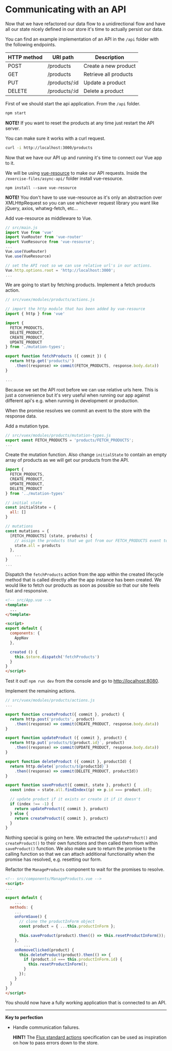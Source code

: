 # Communicating with an API

Now that we have refactored our data flow to a unidirectional flow and have all our state nicely defined in our store it's time to actually persist our data.

You can find an example implementation of an API in the `/api` folder with the following endpoints.

| HTTP method | URI path      | Description           |
|-------------|---------------|-----------------------|
| POST        | /products     | Create a new product  |
| GET         | /products     | Retrieve all products |
| PUT         | /products/:id | Update a product      |
| DELETE      | /products/:id | Delete a product      |


First of we should start the api application. From the `/api` folder.

```bash
npm start
```

**NOTE!** If you want to reset the products at any time just restart the API server.

You can make sure it works with a curl request.
```bash
curl -i http://localhost:3000/products
```

Now that we have our API up and running it's time to connect our Vue app to it.

We will be using [vue-resource](https://github.com/vuejs/vue-resource) to make our API requests. Inside the `/exercise-files/async-api/` folder install vue-resource.
```
npm install --save vue-resource
```

**NOTE!**
You don't have to use vue-resource as it's only an abstraction over XMLHttpRequest so you can use whichever request library you want like jQuery, axios, whatwg-fetch, etc...

Add vue-resource as middleware to Vue.
```javascript
// src/main.js
import Vue from 'vue'
import VueRouter from 'vue-router'
import VueResource from 'vue-resource';
...
Vue.use(VueRouter)
Vue.use(VueResource)

// set the API root so we can use relative url's in our actions.
Vue.http.options.root = 'http://localhost:3000';
...
```

We are going to start by fetching products. Implement a fetch products action.
```javascript
// src/vuex/modules/products/actions.js

// import the http module that has been added by vue-resource
import { http } from 'vue'

import {
  FETCH_PRODUCTS,
  DELETE_PRODUCT,
  CREATE_PRODUCT,
  UPDATE_PRODUCT
} from './mutation-types';

export function fetchProducts ({ commit }) {
  return http.get('products/')
    .then((response) => commit(FETCH_PRODUCTS, response.body.data))
}

...
```
Because we set the API root before we can use relative urls here. This is just a convenience but it's very useful when running our app against different api's e.g. when running in development or production.

When the promise resolves we commit an event to the store with the response data.


Add a mutation type.
```javascript
// src/vuex/modules/products/mutation-types.js
export const FETCH_PRODUCTS = 'products/FETCH_PRODUCTS';
...
```

Create the mutation function. Also change `initialState` to contain an empty array of products as we will get our products from the API.

```javascript
import {
  FETCH_PRODUCTS,
  CREATE_PRODUCT,
  UPDATE_PRODUCT,
  DELETE_PRODUCT
} from '../mutation-types'

// initial state
const initialState = {
  all: []
}

// mutations
const mutations = {
  [FETCH_PRODUCTS] (state, products) {
    // assign the products that we got from our FETCH_PRODUCTS event to state.all
    state.all = products
  },
	...
}
...
```

Dispatch the `fetchProducts` action from the app within the created lifecycle method that is called directly after the app instance has been created. We would like to fetch our products as soon as possible so that our site feels fast and responsive.

```html
<!-- src/App.vue -->
<template>
  ...
</template>

<script>
export default {
  components: {
    AppNav
  },

  created () {
    this.$store.dispatch('fetchProducts')
  }
}
</script>
```

Test it out! `npm run dev` from the console and go to [http://localhost:8080](http://localhost:8080).

Implement the remaining actions.
```javascript
// src/vuex/modules/products/actions.js
...

export function createProduct({ commit }, product) {
  return http.post('products', product)
    .then((response) => commit(CREATE_PRODUCT, response.body.data))
}

export function updateProduct ({ commit }, product) {
  return http.put(`products/${product.id}`, product)
    .then((response) => commit(UPDATE_PRODUCT, response.body.data))
}

export function deleteProduct ({ commit }, productId) {
  return http.delete(`products/${productId}`)
    .then((response) => commit(DELETE_PRODUCT, productId))
}

export function saveProduct({ commit, state }, product) {
  const index = state.all.findIndex((p) => p.id === product.id);

  // update product if it exists or create it if it doesn't
  if (index !== -1) {
    return updateProduct({ commit }, product)
  } else {
    return createProduct({ commit }, product)
  }
}
```

Nothing special is going on here. We extracted the `updateProduct()` and `createProduct()` to their own functions and then called them from within `saveProduct()` function. We also make sure to return the promise to the calling function so that we can attach additional functionality when the promise has resolved, e.g. resetting our form.

Refactor the `ManageProducts` component to wait for the promises to resolve.

```html
<!-- src/components/ManageProducts.vue -->
<script>
...

export default {
	...
  methods: {
    ...
    onFormSave() {
      // clone the productInForm object
      const product = { ...this.productInForm };

      this.saveProduct(product).then(() => this.resetProductInForm());
    },
		...
    onRemoveClicked(product) {
      this.deleteProduct(product).then(() => {
        if (product.id === this.productInForm.id) {
          this.resetProductInForm();
        }
      });
    }
  }
}
</script>
```

You should now have a fully working application that is connected to an API.


---

**Key to perfection**

 * Handle communication failures.

   **HINT!** The [Flux standard actions](https://github.com/acdlite/flux-standard-action) specification can be used as inspiration on how to pass errors down to the store.

